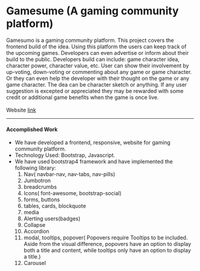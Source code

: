 <h1>Gamesume (A gaming community platform)</h1>

Gamesumo is a gaming community platform. This project covers
the frontend build of the idea. Using this platform the users
can keep track of the upcoming games. Developers can
even advertise or inform about their build to the public.
Developers build can include: game character idea, 
character power, character value, etc. User can show their
involvement by up-voting, down-voting or commenting about
any game or game character. Or they can even help the
developer with their thought on the game or any game character.
The dea can be character sketch or anything. If any user
suggestion is excepted or appreciated they may be rewarded
with some credit or additional game benefits when the 
game is once live.
<br>
<br>
Website <a href="https://gamesumo.herokuapp.com/">link</a>

<hr>
<h4>Accomplished Work</h4>

- We have developed a frontend, responsive, website for
gaming community platform.
- Technology Used: Bootstrap, Javascript.
- We have used bootstrap4 framework and 
have implemented the following library:
    1) Nav( navbar-nav, nav-tabs, nav-pills)
    2) Jumbotron
    3) breadcrumbs
    4) Icons( font-awesome, bootstrap-social)
    5) forms, buttons
    6) tables, cards, blockquote
    7) media
    8) Alerting users(badges)
    9) Collapse
    10) Accordion
    11) modal, tooltips, popover( Popovers require 
    Tooltips to be included. Aside from the visual 
    difference, popovers have an option to display 
    both a title and content, while tooltips only 
    have an option to display a title.)
    12) Carousel
    

